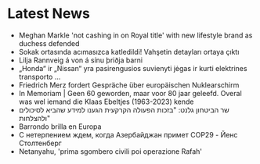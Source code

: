 # Latest News
-  Meghan Markle 'not cashing in on Royal title' with new lifestyle brand as duchess defended
-  Sokak ortasında acımasızca katledildi! Vahşetin detayları ortaya çıktı
-  Lilja Rannveig á von á sínu þriðja barni
-  „Honda“ ir „Nissan“ yra pasirengusios suvienyti jėgas ir kurti elektrines transporto ...
-  Friedrich Merz fordert Gespräche über europäischen Nuklearschirm
-  In Memoriam | Geen 60 geworden, maar voor 80 jaar geleefd. Overal was wel iemand die Klaas Ebeltjes (1963-2023) kende
-  שר הביטחון גלנט: "בזכות הפעולה הקרקעית הגענו למידע שהביא לסיכולים ולהצלחות"
-  Barrondo brilla en Europa
-  С нетерпением ждем, когда Азербайджан примет COP29 - Йенс Столтенберг
-  Netanyahu, 'prima sgombero civili poi operazione Rafah'
